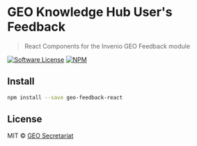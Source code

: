 # GEO Knowledge Hub User's Feedback

> React Components for the Invenio GEO Feedback module

[![Software License](https://img.shields.io/github/license/geo-knowledge-hub/geo-feedback-react.svg)](https://github.com/geo-knowledge-hub/geo-feedback-react/blob/master/LICENSE) [![NPM](https://img.shields.io/npm/v/geo-feedback-react.svg)](https://www.npmjs.com/package/geo-feedback-react)

## Install

```bash
npm install --save geo-feedback-react
```

## License

MIT © [GEO Secretariat](https://github.com/geo-knowledge-hub)

